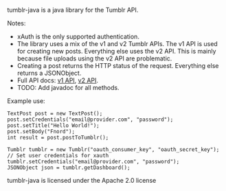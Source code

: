 tumblr-java is a java library for the Tumblr API.

Notes:

 * xAuth is the only supported authentication.
 * The library uses a mix of the v1 and v2 Tumblr APIs. The v1 API is used for creating new posts. Everything else uses the v2 API. This is mainly because file uploads using the v2 API are problematic.
 * Creating a post returns the HTTP status of the request. Everything else returns a JSONObject.
 * Full API docs: [v1 API](http://www.tumblr.com/docs/en/api/v1), [v2 API](http://www.tumblr.com/docs/en/api/v2).
 * TODO: Add javadoc for all methods.

Example use:

    TextPost post = new TextPost();
    post.setCredentials("email@provider.com", "password");
    post.setTitle("Hello World!");
    post.setBody("Fnord");
    int result = post.postToTumblr();

    Tumblr tumblr = new Tumblr("oauth_consumer_key", "oauth_secret_key");
    // Set user credentials for xauth
    tumblr.setCredentials("email@provider.com", "password");
    JSONObject json = tumblr.getDashboard();


tumblr-java is licensed under the Apache 2.0 license
